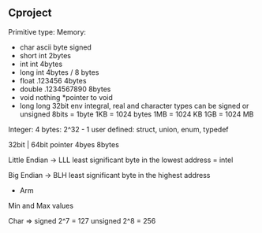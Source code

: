 ## Cproject

Primitive type:    Memory:
- char     ascii    byte    signed
- short    int      2bytes 
- int      int      4bytes
- long     int      4bytes  / 8 bytes   
- float    .123456  4bytes
- double .1234567890 8bytes       
- void    nothing    *pointer to void
- long long 32bit env
integral, real and character types can be signed or unsigned
8bits = 1byte
1KB = 1024 bytes
1MB = 1024 KB
1GB = 1024 MB

Integer: 4 bytes: 2^32 - 1 
user defined:
struct, union, enum, typedef

32bit | 64bit pointer
4byes   8bytes

Little Endian -> LLL  least significant byte in the lowest address
= intel

Big Endian -> BLH least significant byte in the highest address
- Arm

Min and Max values

Char => signed 2^7 = 127
      unsigned 2^8 = 256 





